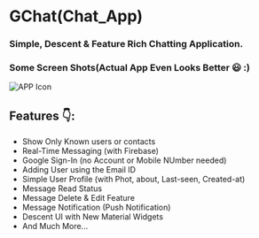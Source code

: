# GChat(Chat_App)

### Simple, Descent & Feature Rich Chatting Application.
### Some Screen Shots(Actual App Even Looks Better 😃 :)
  ![APP Icon](https://github.com/Abhilasha-222/GChat_APP/assets/94596235/935fa73c-8405-43c7-8410-87526ed1f142)



## Features 👇:
 * Show Only Known users or contacts
 * Real-Time Messaging (with Firebase)
 * Google Sign-In (no Account or Mobile NUmber needed)
 * Adding User using the Email ID
 * Simple User Profile (with Phot, about, Last-seen, Created-at)
 * Message Read Status
 * Message Delete & Edit Feature
 * Message Notification (Push Notification)
 * Descent UI with New Material Widgets
 * And Much More...
  


